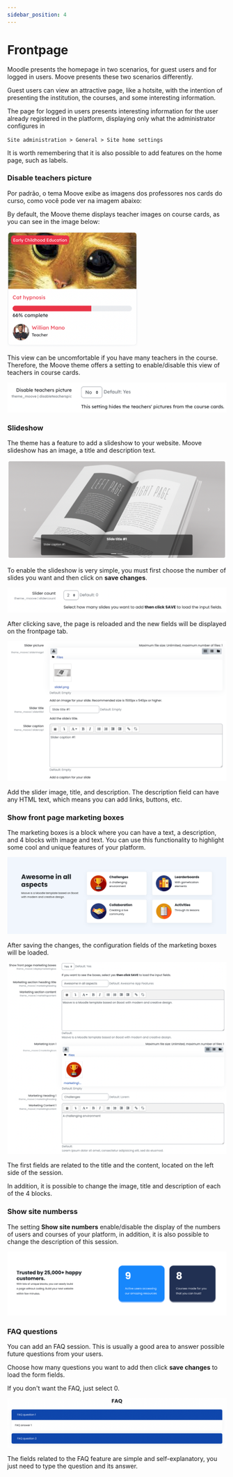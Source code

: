 ```yaml
---
sidebar_position: 4
---
```


# Frontpage

Moodle presents the homepage in two scenarios, for guest users and for logged in users. Moove presents these two scenarios differently.

Guest users can view an attractive page, like a hotsite, with the intention of presenting the institution, the courses, and some interesting information.

The page for logged in users presents interesting information for the user already registered in the platform, displaying only what the administrator configures in

`Site administration > General > Site home settings`

It is worth remembering that it is also possible to add features on the home page, such as labels.

### Disable teachers picture

Por padrão, o tema Moove exibe as imagens dos professores nos cards do curso, como você pode ver na imagem abaixo:

By default, the Moove theme displays teacher images on course cards, as you can see in the image below:

![Moove course card](/img/theme_moove/frontpage1.png)

This view can be uncomfortable if you have many teachers in the course. Therefore, the Moove theme offers a setting to enable/disable this view of teachers in course cards.

![Moove course card setting](/img/theme_moove/frontpage2.png)

### Slideshow

The theme has a feature to add a slideshow to your website. Moove slideshow has an image, a title and description text.

![Moove course card](/img/theme_moove/frontpage3.png)

To enable the slideshow is very simple, you must first choose the number of slides you want and then click on **save changes**.

![Moove course card](/img/theme_moove/frontpage4.png)

After clicking save, the page is reloaded and the new fields will be displayed on the frontpage tab.

![Moove course card](/img/theme_moove/frontpage5.png)

Add the slider image, title, and description. The description field can have any HTML text, which means you can add links, buttons, etc.

### Show front page marketing boxes

The marketing boxes is a block where you can have a text, a description, and 4 blocks with image and text. You can use this functionality to highlight some cool and unique features of your platform.

![Moove course card](/img/theme_moove/frontpage6.png)

After saving the changes, the configuration fields of the marketing boxes will be loaded.

![Moove course card](/img/theme_moove/frontpage7.png)

The first fields are related to the title and the content, located on the left side of the session.

In addition, it is possible to change the image, title and description of each of the 4 blocks.

### Show site numberss

The setting **Show site numbers** enable/disable the display of the numbers of users and courses of your platform, in addition, it is also possible to change the description of this session.

![Moove course card](/img/theme_moove/frontpage8.png)

### FAQ questions

You can add an FAQ session. This is usually a good area to answer possible future questions from your users.

Choose how many questions you want to add then click **save changes** to load the form fields.

If you don't want the FAQ, just select 0.

![Moove course card](/img/theme_moove/frontpage9.png)

The fields related to the FAQ feature are simple and self-explanatory, you just need to type the question and its answer.